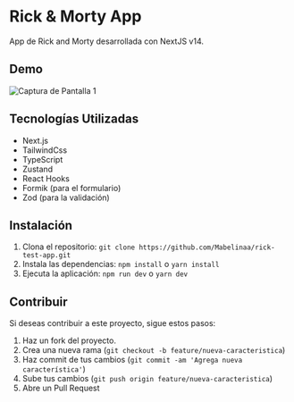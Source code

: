 # Rick & Morty App

App de Rick and Morty desarrollada con NextJS v14.

## Demo

![Captura de Pantalla 1](/DemoGig.gif)

## Tecnologías Utilizadas

- Next.js
- TailwindCss
- TypeScript
- Zustand
- React Hooks
- Formik (para el formulario)
- Zod (para la validación)

## Instalación

1. Clona el repositorio: `git clone https://github.com/Mabelinaa/rick-test-app.git`
2. Instala las dependencias: `npm install` o `yarn install`
3. Ejecuta la aplicación: `npm run dev` o `yarn dev`


## Contribuir

Si deseas contribuir a este proyecto, sigue estos pasos:

1. Haz un fork del proyecto.
2. Crea una nueva rama (`git checkout -b feature/nueva-caracteristica`)
3. Haz commit de tus cambios (`git commit -am 'Agrega nueva característica'`)
4. Sube tus cambios (`git push origin feature/nueva-caracteristica`)
5. Abre un Pull Request


